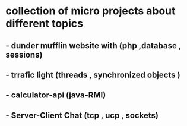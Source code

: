 # collection of micro projects about different topics


## - dunder mufflin website with (php ,database , sessions) 
## - trrafic light (threads , synchronized objects  )
## - calculator-api        (java-RMI) 
## - Server-Client Chat (tcp , ucp , sockets)
